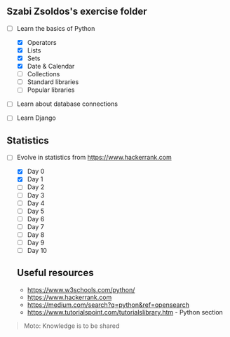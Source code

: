 ## Szabi Zsoldos's exercise folder

- [ ] Learn the basics of Python
  - [x] Operators
  - [x] Lists
  - [x] Sets
  - [x] Date & Calendar
  - [ ] Collections
  - [ ] Standard libraries
  - [ ] Popular libraries
- [ ] Learn about database connections
- [ ] Learn Django


## Statistics
- [ ] Evolve in statistics from https://www.hackerrank.com
  - [x] Day 0
  - [x] Day 1
  - [ ] Day 2
  - [ ] Day 3
  - [ ] Day 4
  - [ ] Day 5
  - [ ] Day 6
  - [ ] Day 7
  - [ ] Day 8
  - [ ] Day 9
  - [ ] Day 10
  
  ## Useful resources
  
  - https://www.w3schools.com/python/
  - https://www.hackerrank.com
  - https://medium.com/search?q=python&ref=opensearch
  - https://www.tutorialspoint.com/tutorialslibrary.htm - Python section

> Moto: Knowledge is to be shared
